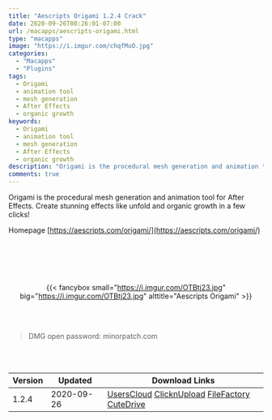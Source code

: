```yaml
---
title: "Aescripts Origami 1.2.4 Crack"
date: 2020-09-26T00:26:01-07:00
url: /macapps/aescripts-origami.html
type: "macapps"
image: "https://i.imgur.com/chqfMuO.jpg"
categories:
  - "Macapps"
  - "Plugins"
tags:
  - Origami
  - animation tool
  - mesh generation
  - After Effects
  - organic growth
keywords:
  - Origami
  - animation tool
  - mesh generation
  - After Effects
  - organic growth
description: "Origami is the procedural mesh generation and animation tool for After Effects. Create stunning effects like unfold and organic growth in a few clicks"
comments: true
---
```


Origami is the procedural mesh generation and animation tool for After Effects. Create stunning effects like unfold and organic growth in a few clicks!

Homepage [https://aescripts.com/origami/](https://aescripts.com/origami/)

<br/>
<br/>
<script async src="https://pagead2.googlesyndication.com/pagead/js/adsbygoogle.js"></script>
<ins class="adsbygoogle"
     style="display:block; text-align:center;"
     data-ad-layout="in-article"
     data-ad-format="fluid"
     data-ad-client="ca-pub-8746275014476192"
     data-ad-slot="5144997159"></ins>
<script>
     (adsbygoogle = window.adsbygoogle || []).push({});
</script>
<br/>
<br/>


<center>

{{< fancybox small="https://i.imgur.com/OTBtj23.jpg" big="https://i.imgur.com/OTBtj23.jpg" alttitle="Aescripts Origami" >}}

</center>

<br/>
<br/>


> DMG open password: minorpatch.com

<br/>

<br/>
<div id="history_version" class="history_version">

| Version | Updated | Download Links |
| ---- | ---- | ---- |
| 1.2.4 | 2020-09-26 | [UsersCloud](https://ouo.io/5MZ8NB)   [ClicknUpload](https://ouo.io/8Z17PIT)   [FileFactory](https://ouo.io/QIt03j)   [CuteDrive](https://ouo.io/L4DbHW) |

</div>
